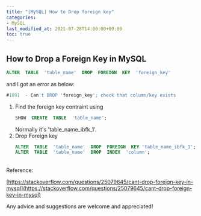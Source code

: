 ```yaml
---
title: "[MySQL] How to Drop foreign key"
categories:
- MySQL
last_modified_at: 2021-07-28T14:00:00+09:00
toc: true
---
```

## How to Drop a Foreign Key in MySQL


~~~sql
ALTER  TABLE  'table_name'  DROP  FOREIGN  KEY  'foreign_key'
~~~
and I got an error as below:
~~~sql
#1091  - Can't DROP 'foreign_key'; check that column/key exists
~~~

1. Find the foreign key contraint using 
	~~~sql
	SHOW  CREATE  TABLE  'table_name';
	~~~
	Normally it's 'table_name_ibfk_1'. <br>
2. Drop Foreign key
	~~~sql
	ALTER  TABLE  'table_name'  DROP  FOREIGN  KEY 'table_name_ibfk_1﻿';  
	ALTER  TABLE  'table_name'  DROP  INDEX  'column';
	~~~

<br>
Reference:

[https://stackoverflow.com/questions/25079645/cant-drop-foreign-key-in-mysql](https://stackoverflow.com/questions/25079645/cant-drop-foreign-key-in-mysql)

Any advice and suggestions are welcome and appreciated!
	